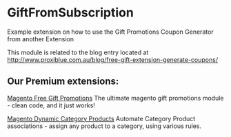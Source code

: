 GiftFromSubscription
====================

Example extension on how to use the Gift Promotions Coupon Generator from another Extension

This module is related to the blog entry located at <a href="http://www.proxiblue.com.au/blog/free-gift-extension-generate-coupons/">http://www.proxiblue.com.au/blog/free-gift-extension-generate-coupons/</a>

Our Premium extensions:
----------------------
[Magento Free Gift Promotions](http://www.proxiblue.com.au/magento-gift-promotions.html "Magento Free Gift Promotions")
The ultimate magento gift promotions module - clean code, and it just works!

[Magento Dynamic Category Products](http://www.proxiblue.com.au/magento-dynamic-category-products.html "Magento Dynamic Category Products")
Automate Category Product associations - assign any product to a category, using various rules.
